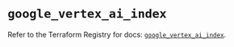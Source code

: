# `google_vertex_ai_index`

Refer to the Terraform Registry for docs: [`google_vertex_ai_index`](https://registry.terraform.io/providers/hashicorp/google-beta/6.11.2/docs/resources/google_vertex_ai_index).
